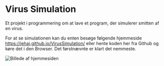 # Virus Simulation
Et projekt i programmering om at lave et program, der simulerer smitten af en virus.

For at se simulationen kan du enten besøge følgende hjemmeside https://jehaj.github.io/VirusSimulation/ eller hente koden her fra Github og køre det i den Browser. Det førstnævnte er klart det nemmeste.

![Billede af hjemmesiden](https://github.com/jehaj/VirusSimulation/blob/7bd25ac47302f0986541dc66dc55154b8b0c5ab8/Billede%20af%20Simulation%20af%20Virus.png)
